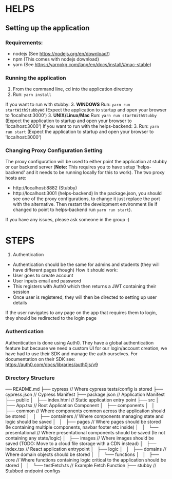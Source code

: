 # HELPS
## Setting up the application
### Requirements:
- nodejs (See https://nodejs.org/en/download/)
- npm (This comes with nodejs download)
- yarn (See https://yarnpkg.com/lang/en/docs/install/#mac-stable)

### Running the application
1. From the command line, cd into the application directory 
2. Run: `yarn install`

If you want to run with stubby:
3. __WINDOWS__ Run: `yarn run startWithStubbyWd` (Expect the application to startup and open your browser to 'localhost:3000')
3. __UNIX/Linux/Mac__ Run: `yarn run startWithStubby` (Expect the application to startup and open your browser to 'localhost:3000')
If you want to run with the helps-backend:
3. Run: `yarn run start` (Expect the application to startup and open your browser to 'localhost:3000')

### Changing Proxy Configuration Setting
The proxy configuration will be used to either point the application at stubby or our backend server (__Note:__ This requires you to have setup 'helps-backend' and it needs to be running locally for this to work).
The two proxy hosts are:
- http://localhost:8882 (Stubby)
- http://localhost:3001 (helps-backend)
In the package.json, you should see one of the proxy configurations, to change it just replace the port with the alternative. Then restart the development environment (Ie if changed to point to helps-backend run `yarn run start`).

If you have any issues, please ask someone in the group :)

# STEPS
1. Authentication
  - Authentication should be the same for admins and students (they will have different pages though)
How it should work:
  - User goes to create account
  - User inputs email and password
  - This registers with Auth0 which then returns a JWT containing their session
  - Once user is registered, they will then be directed to setting up user details

If the user navigates to any page on the app that requires them to login, they should be redirected to the login page
### Authentication
Authentication is done using Auth0. They have a global authentication feature but because we need a custom UI for our login/account creation, we have had to use their SDK and manage the auth ourselves.
For documentation on their SDK see: https://auth0.com/docs/libraries/auth0js/v9

### Directory Structure
── README.md
├── cypress                  // Where cypress tests/config is stored
├── cypress.json             // Cypress Manifest
├── package.json             // Application Manifest
├── public
│   ├── index.html           // Static application entry point
├── src
│   ├── App.tsx              // Root Application Component
│   ├── components
│   │   ├── common           // Where components common across the application should be stored
│   │   ├── containers       // Where components managing state and logic should be saved
│   │   ├── pages            // Where pages should be stored (Ie containing multiple components, navbar footer etc inside)
│   │   └── presentational   // Where presentational components should be saved (Ie not containing any state/logic)
│   ├── images               // Where images should be saved (TODO: Move to a cloud file storage with a CDN instead)
│   ├── index.tsx            // React application entrypoint
│   ├── logic
│   │   ├── domains          // Where domain objects should be stored
│   │   └── functions
│   │       ├── core         // Where functions containing logic critical to the application should be stored
│   │       └── testFetch.ts // Example Fetch Function 
├── stubby                   // Stubbed endpoint configs